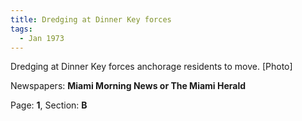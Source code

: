 ```yaml
---  
title: Dredging at Dinner Key forces  
tags:  
  - Jan 1973  
---  
```

  
Dredging at Dinner Key forces anchorage residents to move. [Photo]  
  
Newspapers: **Miami Morning News or The Miami Herald**  
  
Page: **1**, Section: **B** 
